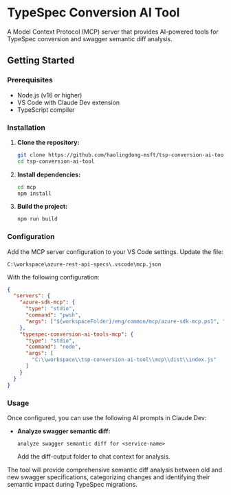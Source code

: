 # TypeSpec Conversion AI Tool

A Model Context Protocol (MCP) server that provides AI-powered tools for TypeSpec conversion and swagger semantic diff analysis.

## Getting Started

### Prerequisites

- Node.js (v16 or higher)
- VS Code with Claude Dev extension
- TypeScript compiler

### Installation

1. **Clone the repository:**
   ```bash
   git clone https://github.com/haolingdong-msft/tsp-conversion-ai-tool.git
   cd tsp-conversion-ai-tool
   ```

2. **Install dependencies:**
   ```bash
   cd mcp
   npm install
   ```

3. **Build the project:**
   ```bash
   npm run build
   ```

### Configuration

Add the MCP server configuration to your VS Code settings. Update the file:
```
C:\workspace\azure-rest-api-specs\.vscode\mcp.json
```

With the following configuration:

```json
{  
  "servers": {
    "azure-sdk-mcp": {
      "type": "stdio",
      "command": "pwsh",        
      "args": ["${workspaceFolder}/eng/common/mcp/azure-sdk-mcp.ps1", "-Run"]
    },
    "typespec-conversion-ai-tools-mcp": {
      "type": "stdio",
      "command": "node",
      "args": [
        "C:\\workspace\\tsp-conversion-ai-tool\\mcp\\dist\\index.js"
      ]
    }
  }
}
```

### Usage

Once configured, you can use the following AI prompts in Claude Dev:

- **Analyze swagger semantic diff:**
  ```
  analyze swagger semantic diff for <service-name>
  ```
  Add the diff-output folder to chat context for analysis.

The tool will provide comprehensive semantic diff analysis between old and new swagger specifications, categorizing changes and identifying their semantic impact during TypeSpec migrations.